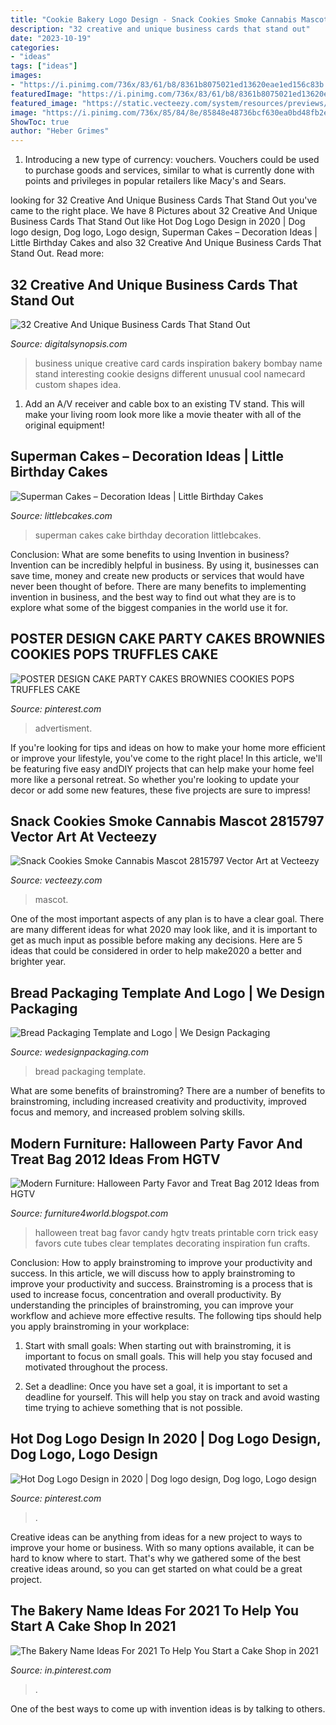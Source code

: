 ```yaml
---
title: "Cookie Bakery Logo Design - Snack Cookies Smoke Cannabis Mascot 2815797 Vector Art At Vecteezy"
description: "32 creative and unique business cards that stand out"
date: "2023-10-19"
categories:
- "ideas"
tags: ["ideas"]
images:
- "https://i.pinimg.com/736x/83/61/b8/8361b8075021ed13620eae1ed156c83b.jpg"
featuredImage: "https://i.pinimg.com/736x/83/61/b8/8361b8075021ed13620eae1ed156c83b.jpg"
featured_image: "https://static.vecteezy.com/system/resources/previews/002/815/797/original/snack-cookies-smoke-cannabis-mascot-vector.jpg"
image: "https://i.pinimg.com/736x/85/84/8e/85848e48736bcf630ea0bd48fb2ede7d.jpg"
ShowToc: true
author: "Heber Grimes"
---
```



1. Introducing a new type of currency: vouchers. Vouchers could be used to purchase goods and services, similar to what is currently done with points and privileges in popular retailers like Macy's and Sears. 

	

		
looking for 32 Creative And Unique Business Cards That Stand Out you've came to the right place. We have 8 Pictures about 32 Creative And Unique Business Cards That Stand Out like Hot Dog Logo Design in 2020 | Dog logo design, Dog logo, Logo design, Superman Cakes – Decoration Ideas | Little Birthday Cakes and also 32 Creative And Unique Business Cards That Stand Out. Read more:
		
    
## 32 Creative And Unique Business Cards That Stand Out

<img loading=lazy src="http://digitalsynopsis.com/wp-content/uploads/2014/10/creative-unique-business-card-design-inspiration-18.jpg" onerror="this.onerror=null;this.src='https://tse2.mm.bing.net/th?id=OIP.wHOSTGAM7ljj-vIuyrvbswHaL2&amp;pid=15.1';" alt="32 Creative And Unique Business Cards That Stand Out">

_Source: digitalsynopsis.com_

>business unique creative card cards inspiration bakery bombay name stand interesting cookie designs different unusual cool namecard custom shapes idea. 

	

1. Add an A/V receiver and cable box to an existing TV stand. This will make your living room look more like a movie theater with all of the original equipment!

    
## Superman Cakes – Decoration Ideas | Little Birthday Cakes

<img loading=lazy src="https://www.littlebcakes.com/wp-content/uploads/2013/08/Superman-Cake-Pictures.jpg" onerror="this.onerror=null;this.src='https://tse3.mm.bing.net/th?id=OIP.dDDTd4619sSqnIpyJd7KCQHaHH&amp;pid=15.1';" alt="Superman Cakes – Decoration Ideas | Little Birthday Cakes">

_Source: littlebcakes.com_

>superman cakes cake birthday decoration littlebcakes. 

	

Conclusion: What are some benefits to using Invention in business?
Invention can be incredibly helpful in business. By using it, businesses can save time, money and create new products or services that would have never been thought of before. There are many benefits to implementing invention in business, and the best way to find out what they are is to explore what some of the biggest companies in the world use it for.

    
## POSTER DESIGN CAKE PARTY CAKES BROWNIES COOKIES POPS TRUFFLES CAKE

<img loading=lazy src="https://i.pinimg.com/736x/83/61/b8/8361b8075021ed13620eae1ed156c83b.jpg" onerror="this.onerror=null;this.src='https://tse1.mm.bing.net/th?id=OIP.Lel8cMjoLrVw3uwhuAF6hAHaJV&amp;pid=15.1';" alt="POSTER DESIGN CAKE PARTY CAKES BROWNIES COOKIES POPS TRUFFLES CAKE">

_Source: pinterest.com_

>advertisment. 

	

If you're looking for tips and ideas on how to make your home more efficient or improve your lifestyle, you've come to the right place! In this article, we'll be featuring five easy andDIY projects that can help make your home feel more like a personal retreat. So whether you're looking to update your decor or add some new features, these five projects are sure to impress!

    
## Snack Cookies Smoke Cannabis Mascot 2815797 Vector Art At Vecteezy

<img loading=lazy src="https://static.vecteezy.com/system/resources/previews/002/815/797/original/snack-cookies-smoke-cannabis-mascot-vector.jpg" onerror="this.onerror=null;this.src='https://tse2.mm.bing.net/th?id=OIP.5P_29gN_SCop4VunAlv18QHaHa&amp;pid=15.1';" alt="Snack Cookies Smoke Cannabis Mascot 2815797 Vector Art at Vecteezy">

_Source: vecteezy.com_

>mascot. 

	

One of the most important aspects of any plan is to have a clear goal. There are many different ideas for what 2020 may look like, and it is important to get as much input as possible before making any decisions. Here are 5 ideas that could be considered in order to help make2020 a better and brighter year.

    
## Bread Packaging Template And Logo | We Design Packaging

<img loading=lazy src="http://wedesignpackaging.com/wp-content/uploads/2013/06/Bread-logo.jpg" onerror="this.onerror=null;this.src='https://tse2.mm.bing.net/th?id=OIP.faVb0iKAKSXDawESL7-LdQHaHa&amp;pid=15.1';" alt="Bread Packaging Template and Logo | We Design Packaging">

_Source: wedesignpackaging.com_

>bread packaging template. 

	

What are some benefits of brainstroming?
There are a number of benefits to brainstroming, including increased creativity and productivity, improved focus and memory, and increased problem solving skills.

    
## Modern Furniture: Halloween Party Favor And Treat Bag 2012 Ideas From HGTV

<img loading=lazy src="http://1.bp.blogspot.com/-GL5gsFbXTg0/UFAk6tgm3iI/AAAAAAAAIEE/8s0vrJvvEPM/s1600/Halloween-Party-Favor-Treat-Bag-2013-Ideas-3.jpg" onerror="this.onerror=null;this.src='https://tse2.mm.bing.net/th?id=OIP.rqu2odDLXc_ufoej--ksVgHaJ7&amp;pid=15.1';" alt="Modern Furniture: Halloween Party Favor and Treat Bag 2012 Ideas from HGTV">

_Source: furniture4world.blogspot.com_

>halloween treat bag favor candy hgtv treats printable corn trick easy favors cute tubes clear templates decorating inspiration fun crafts. 

	

Conclusion: How to apply brainstroming to improve your productivity and success.
In this article, we will discuss how to apply brainstroming to improve your productivity and success. Brainstroming is a process that is used to increase focus, concentration and overall productivity. By understanding the principles of brainstroming, you can improve your workflow and achieve more effective results. The following tips should help you apply brainstroming in your workplace: 
1) Start with small goals: When starting out with brainstroming, it is important to focus on small goals. This will help you stay focused and motivated throughout the process. 

2) Set a deadline: Once you have set a goal, it is important to set a deadline for yourself. This will help you stay on track and avoid wasting time trying to achieve something that is not possible.

    
## Hot Dog Logo Design In 2020 | Dog Logo Design, Dog Logo, Logo Design

<img loading=lazy src="https://i.pinimg.com/736x/85/84/8e/85848e48736bcf630ea0bd48fb2ede7d.jpg" onerror="this.onerror=null;this.src='https://tse2.mm.bing.net/th?id=OIP.4c8_nYf9ppV-tW29xiioaAHaFj&amp;pid=15.1';" alt="Hot Dog Logo Design in 2020 | Dog logo design, Dog logo, Logo design">

_Source: pinterest.com_

>. 

	

Creative ideas can be anything from ideas for a new project to ways to improve your home or business. With so many options available, it can be hard to know where to start. That's why we gathered some of the best creative ideas around, so you can get started on what could be a great project.

    
## The Bakery Name Ideas For 2021 To Help You Start A Cake Shop In 2021

<img loading=lazy src="https://i.pinimg.com/736x/48/c3/43/48c343a82d5576a1250e7600f3a3a481.jpg" onerror="this.onerror=null;this.src='https://tse3.mm.bing.net/th?id=OIP.fMO5U2jGT4aLLDeaxmhAPwHaPH&amp;pid=15.1';" alt="The Bakery Name Ideas For 2021 To Help You Start a Cake Shop in 2021">

_Source: in.pinterest.com_

>. 

	

One of the best ways to come up with invention ideas is by talking to others.

